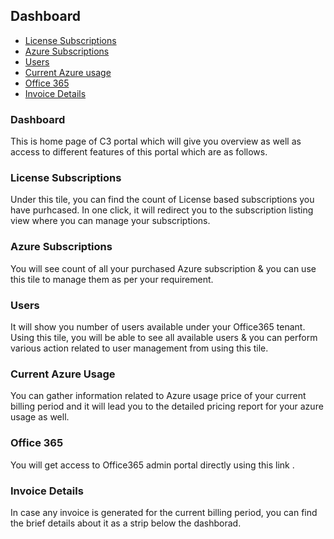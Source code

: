
## Dashboard  
<!-- TOC -->

* [License Subscriptions](/doc/dashboard.md#license-subscriptions)  
* [Azure Subscriptions](/doc/dashboard.md#azure-subscriptions)  
* [Users](/doc/dashboard.md#users)  
* [Current Azure usage](/doc/dashboard.md#current-azure-usage)  
* [Office 365](/doc/dashboard.md#office365)  
* [Invoice Details](/doc/dashboard.md#invoice-details)  
    
<!-- TOC -->
### Dashboard  
This is home page of C3 portal which will give you overview as well as access to different features of this portal which are as follows.  

### License Subscriptions   
Under this tile, you can find the count of License based subscriptions you have purhcased. In one click, it will redirect you to the subscription listing view where you can manage your subscriptions.  

### Azure Subscriptions  
You will see count of  all your purchased Azure subscription & you can use this tile to manage them as per your requirement. 

### Users  
It will show you number of users available under your Office365 tenant. Using this tile, you will be able to see all available users & you can perform various action related to user management from using this tile. 

### Current Azure Usage  
You can gather information related to Azure usage price of your current billing period and it will lead you to the detailed pricing report for your azure usage as well.  

### Office 365  
You will get access to Office365 admin portal directly using this link .  

### Invoice Details  
In case any invoice is generated for the current billing period, you can find the brief details about it as a strip below the dashborad.  

